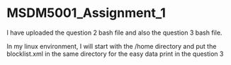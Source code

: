 # MSDM5001_Assignment_1
I have uploaded the question 2 bash file and also the question 3 bash file. 

In my linux environment, I will start with the /home directory and put the blocklist.xml in the same directory for the easy data print in the question 3
